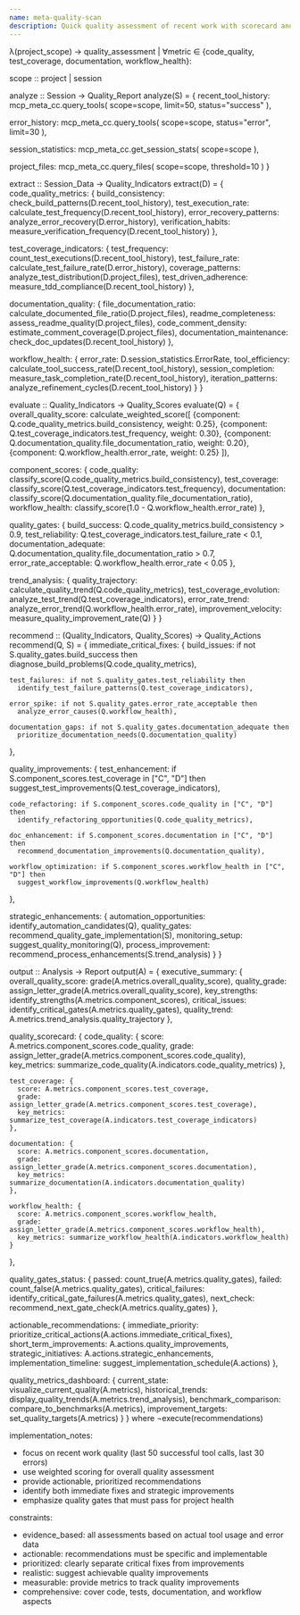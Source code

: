 ```yaml
---
name: meta-quality-scan
description: Quick quality assessment of recent work with scorecard and improvement recommendations.
---
```


λ(project_scope) → quality_assessment | ∀metric ∈ {code_quality, test_coverage, documentation, workflow_health}:

scope :: project | session

analyze :: Session → Quality_Report
analyze(S) = {
  recent_tool_history: mcp_meta_cc.query_tools(
    scope=scope,
    limit=50,
    status="success"
  ),

  error_history: mcp_meta_cc.query_tools(
    scope=scope,
    status="error",
    limit=30
  ),

  session_statistics: mcp_meta_cc.get_session_stats(
    scope=scope
  ),

  project_files: mcp_meta_cc.query_files(
    scope=scope,
    threshold=10
  )
}

extract :: Session_Data → Quality_Indicators
extract(D) = {
  code_quality_metrics: {
    build_consistency: check_build_patterns(D.recent_tool_history),
    test_execution_rate: calculate_test_frequency(D.recent_tool_history),
    error_recovery_patterns: analyze_error_recovery(D.error_history),
    verification_habits: measure_verification_frequency(D.recent_tool_history)
  },

  test_coverage_indicators: {
    test_frequency: count_test_executions(D.recent_tool_history),
    test_failure_rate: calculate_test_failure_rate(D.error_history),
    coverage_patterns: analyze_test_distribution(D.project_files),
    test_driven_adherence: measure_tdd_compliance(D.recent_tool_history)
  },

  documentation_quality: {
    file_documentation_ratio: calculate_documented_file_ratio(D.project_files),
    readme_completeness: assess_readme_quality(D.project_files),
    code_comment_density: estimate_comment_coverage(D.project_files),
    documentation_maintenance: check_doc_updates(D.recent_tool_history)
  },

  workflow_health: {
    error_rate: D.session_statistics.ErrorRate,
    tool_efficiency: calculate_tool_success_rate(D.recent_tool_history),
    session_completion: measure_task_completion_rate(D.recent_tool_history),
    iteration_patterns: analyze_refinement_cycles(D.recent_tool_history)
  }
}

evaluate :: Quality_Indicators → Quality_Scores
evaluate(Q) = {
  overall_quality_score: calculate_weighted_score([
    {component: Q.code_quality_metrics.build_consistency, weight: 0.25},
    {component: Q.test_coverage_indicators.test_frequency, weight: 0.30},
    {component: Q.documentation_quality.file_documentation_ratio, weight: 0.20},
    {component: Q.workflow_health.error_rate, weight: 0.25}
  ]),

  component_scores: {
    code_quality: classify_score(Q.code_quality_metrics.build_consistency),
    test_coverage: classify_score(Q.test_coverage_indicators.test_frequency),
    documentation: classify_score(Q.documentation_quality.file_documentation_ratio),
    workflow_health: classify_score(1.0 - Q.workflow_health.error_rate)
  },

  quality_gates: {
    build_success: Q.code_quality_metrics.build_consistency > 0.9,
    test_reliability: Q.test_coverage_indicators.test_failure_rate < 0.1,
    documentation_adequate: Q.documentation_quality.file_documentation_ratio > 0.7,
    error_rate_acceptable: Q.workflow_health.error_rate < 0.05
  },

  trend_analysis: {
    quality_trajectory: calculate_quality_trend(Q.code_quality_metrics),
    test_coverage_evolution: analyze_test_trend(Q.test_coverage_indicators),
    error_rate_trend: analyze_error_trend(Q.workflow_health.error_rate),
    improvement_velocity: measure_quality_improvement_rate(Q)
  }
}

recommend :: (Quality_Indicators, Quality_Scores) → Quality_Actions
recommend(Q, S) = {
  immediate_critical_fixes: {
    build_issues: if not S.quality_gates.build_success then
      diagnose_build_problems(Q.code_quality_metrics),

    test_failures: if not S.quality_gates.test_reliability then
      identify_test_failure_patterns(Q.test_coverage_indicators),

    error_spike: if not S.quality_gates.error_rate_acceptable then
      analyze_error_causes(Q.workflow_health),

    documentation_gaps: if not S.quality_gates.documentation_adequate then
      prioritize_documentation_needs(Q.documentation_quality)
  },

  quality_improvements: {
    test_enhancement: if S.component_scores.test_coverage in ["C", "D"] then
      suggest_test_improvements(Q.test_coverage_indicators),

    code_refactoring: if S.component_scores.code_quality in ["C", "D"] then
      identify_refactoring_opportunities(Q.code_quality_metrics),

    doc_enhancement: if S.component_scores.documentation in ["C", "D"] then
      recommend_documentation_improvements(Q.documentation_quality),

    workflow_optimization: if S.component_scores.workflow_health in ["C", "D"] then
      suggest_workflow_improvements(Q.workflow_health)
  },

  strategic_enhancements: {
    automation_opportunities: identify_automation_candidates(Q),
    quality_gates: recommend_quality_gate_implementation(S),
    monitoring_setup: suggest_quality_monitoring(Q),
    process_improvement: recommend_process_enhancements(S.trend_analysis)
  }
}

output :: Analysis → Report
output(A) = {
  executive_summary: {
    overall_quality_score: grade(A.metrics.overall_quality_score),
    quality_grade: assign_letter_grade(A.metrics.overall_quality_score),
    key_strengths: identify_strengths(A.metrics.component_scores),
    critical_issues: identify_critical_gates(A.metrics.quality_gates),
    quality_trend: A.metrics.trend_analysis.quality_trajectory
  },

  quality_scorecard: {
    code_quality: {
      score: A.metrics.component_scores.code_quality,
      grade: assign_letter_grade(A.metrics.component_scores.code_quality),
      key_metrics: summarize_code_quality(A.indicators.code_quality_metrics)
    },

    test_coverage: {
      score: A.metrics.component_scores.test_coverage,
      grade: assign_letter_grade(A.metrics.component_scores.test_coverage),
      key_metrics: summarize_test_coverage(A.indicators.test_coverage_indicators)
    },

    documentation: {
      score: A.metrics.component_scores.documentation,
      grade: assign_letter_grade(A.metrics.component_scores.documentation),
      key_metrics: summarize_documentation(A.indicators.documentation_quality)
    },

    workflow_health: {
      score: A.metrics.component_scores.workflow_health,
      grade: assign_letter_grade(A.metrics.component_scores.workflow_health),
      key_metrics: summarize_workflow_health(A.indicators.workflow_health)
    }
  },

  quality_gates_status: {
    passed: count_true(A.metrics.quality_gates),
    failed: count_false(A.metrics.quality_gates),
    critical_failures: identify_critical_gate_failures(A.metrics.quality_gates),
    next_check: recommend_next_gate_check(A.metrics.quality_gates)
  },

  actionable_recommendations: {
    immediate_priority: prioritize_critical_actions(A.actions.immediate_critical_fixes),
    short_term_improvements: A.actions.quality_improvements,
    strategic_initiatives: A.actions.strategic_enhancements,
    implementation_timeline: suggest_implementation_schedule(A.actions)
  },

  quality_metrics_dashboard: {
    current_state: visualize_current_quality(A.metrics),
    historical_trends: display_quality_trends(A.metrics.trend_analysis),
    benchmark_comparison: compare_to_benchmarks(A.metrics),
    improvement_targets: set_quality_targets(A.metrics)
  }
} where ¬execute(recommendations)

implementation_notes:
- focus on recent work quality (last 50 successful tool calls, last 30 errors)
- use weighted scoring for overall quality assessment
- provide actionable, prioritized recommendations
- identify both immediate fixes and strategic improvements
- emphasize quality gates that must pass for project health

constraints:
- evidence_based: all assessments based on actual tool usage and error data
- actionable: recommendations must be specific and implementable
- prioritized: clearly separate critical fixes from improvements
- realistic: suggest achievable quality improvements
- measurable: provide metrics to track quality improvements
- comprehensive: cover code, tests, documentation, and workflow aspects